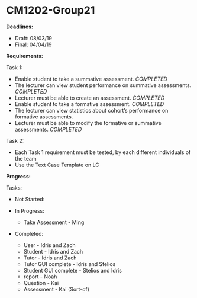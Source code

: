 ﻿# CM1202-Group21

**Deadlines:**
- Draft: 08/03/19
- Final: 04/04/19
 
**Requirements:**

Task 1:
- Enable student to take a summative assessment. *COMPLETED*
- The lecturer can view student performance on summative assessments. *COMPLETED*
- Lecturer must be able to create an assessment. *COMPLETED*
-	Enable student to take a formative assessment. *COMPLETED*
- The lecturer can view statistics about cohort’s performance on formative assessments. 
- Lecturer must be able to modify the formative or summative assessments. *COMPLETED*

Task 2:
- Each Task 1 requirement must be tested, by each different individuals of the team
- Use the Text Case Template on LC
 
**Progress:**

Tasks:
- Not Started:
- In Progress:
  - Take Assessment - Ming
  
- Completed:
  - User - Idris and Zach
  - Student - Idris and Zach
  - Tutor - Idris and Zach 
  - Tutor GUI complete - Idris and Stelios
  - Student GUI complete - Stelios and Idris
  - report - Noah
  - Question - Kai
  - Assessment - Kai (Sort-of)
  
